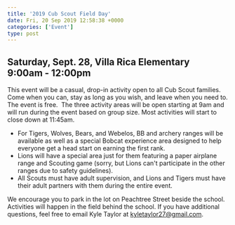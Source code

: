```yaml
---
title: '2019 Cub Scout Field Day'
date: Fri, 20 Sep 2019 12:58:38 +0000
categories: ['Event']
type: post
---
```


Saturday, Sept. 28, Villa Rica Elementary  
9:00am - 12:00pm
------------------------------------------------------------

This event will be a casual, drop-in activity open to all Cub Scout families. Come when you can, stay as long as you wish, and leave when you need to. The event is free.  The three activity areas will be open starting at 9am and will run during the event based on group size. Most activities will start to close down at 11:45am.

- For Tigers, Wolves, Bears, and Webelos, BB and archery ranges will be available as well as a special Bobcat experience area designed to help everyone get a head start on earning the first rank.
- Lions will have a special area just for them featuring a paper airplane range and Scouting game (sorry, but Lions can't participate in the other ranges due to safety guidelines).
- All Scouts must have adult supervision, and Lions and Tigers must have their adult partners with them during the entire event.

We encourage you to park in the lot on Peachtree Street beside the school. Activities will happen in the field behind the school. If you have additional questions, feel free to email Kyle Taylor at kyletaylor27@gmail.com.
